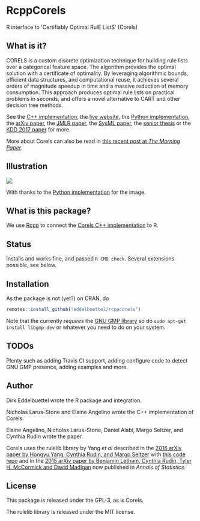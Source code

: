 
# RcppCorels

R interface to 'Certifiably Optimal RulE ListS' (Corels)

## What is it?

CORELS is  a custom discrete  optimization technique for building  rule lists
over a categorical feature space. The algorithm provides the optimal solution
with a certificate of optimality. By leveraging algorithmic bounds, efficient
data  structures, and  computational  reuse, it  achieves  several orders  of
magnitude speedup in time and a massive reduction of memory consumption. This
approach produces  optimal rule lists  on practical problems in  seconds, and
offers a novel alternative to CART and other decision tree methods.

See the [C++ implementation](https://github.com/nlarusstone/corels), the
[live website](https://corels.eecs.harvard.edu/), the [Python
implementation](https://github.com/fingoldin/pycorels/), the [arXiv
paper](https://arxiv.org/abs/1704.01701), the [JMLR
paper](http://www.jmlr.org/papers/volume18/17-716/17-716.pdf), the [SysML
paper](http://www.sysml.cc/doc/2018/54.pdf), the [senior
thesis](https://dash.harvard.edu/handle/1/38811502) or the [KDD 2017
paper](https://www.kdd.org/kdd2017/papers/view/learning-certifiably-optimal-rule-lists-for-categorical-data)
for more.

More about Corels can also be read in [this recent post at _The Morning Paper_](https://blog.acolyer.org/2019/10/30/corels/).

## Illustration

![](https://raw.githubusercontent.com/fingoldin/pycorels/master/utils/Corels.png)

With thanks to the [Python
implementation](https://github.com/fingoldin/pycorels/) for the image.

## What is this package?

We use [Rcpp](https://github.com/RcppCore/Rcpp) to connect the [Corels C++
implementation](https://github.com/nlarusstone/corels) to R.

## Status

Installs and works fine, and passed `R CMD check`. Several extensions
possible, see below.

## Installation

As the package is not (yet?) on CRAN, do

```r
remotes::install_github("eddelbuettel/rcppcorels")
```

Note that the currently _requires_ the [GNU GMP library](https://gmplib.org/)
so do `sudo apt-get install libgmp-dev` or whatever you need to do on your system.

## TODOs

Plenty such as adding Travis CI support, adding configure code to detect GNU
GMP presence, adding examples and more.

## Author

Dirk Eddelbuettel wrote the R package and integration.

Nicholas Larus-Stone and Elaine Angelino wrote the C++ implementation of
Corels.

Elaine Angelino, Nicholas Larus-Stone, Daniel Alabi, Margo Seltzer, and
Cynthia Rudin wrote the paper.

Corels uses the rulelib library by Yang _et al_ described in the [2016 arXiv paper
by Hongyu Yang, Cynthia Rudin, and Margo Seltzer](arXiv:1602.08610) with
[this code repo](https://github.com/Hongyuy/sbrlmod) and in the [2015 arXiv
paper by Benjamin Letham, Cynthia Rudin, Tyler H. McCormick and David
Madigan](https://arxiv.org/abs/1511.01644) now published in _Annals of Statistics_.

## License

This package is released under the GPL-3, as is Corels.

The rulelib library is released under the MIT license.
